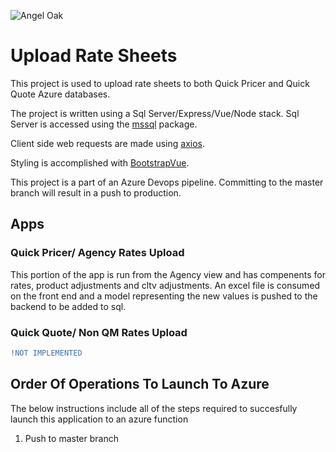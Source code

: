 ![Angel Oak](https://angeloakcompanies.com/wp-content/themes/cms/img/logo-companies.svg)

# Upload Rate Sheets

This project is used to upload rate sheets to both Quick Pricer and Quick Quote Azure databases.

The project is written using a Sql Server/Express/Vue/Node stack. Sql Server is accessed using the [mssql](https://www.npmjs.com/package/mssql) package.

Client side web requests are made using [axios](https://www.npmjs.com/package/axios).

Styling is accomplished with [BootstrapVue](https://bootstrap-vue.org/).

This project is a part of an Azure Devops pipeline. Committing to the master branch will result in a push to production.

## Apps

### Quick Pricer/ Agency Rates Upload

<!-- This function takes an incoming post and returns an array of rate objects. The majority of the logic generating the rate table is located in Queries.js. [Sample.json](https://github.com/AngelOakCompanies/AzureQuickQuotePricer/blob/master/QuickPricer/sample.json) contains an example payload. Errors are returned in arrays when data validation fails.

The function also contains a sub folder with some SQL queries for building the tables that are required for this project. Data for these tables is populated through the [Quick Pricer Rate Importer](https://github.com/AngelOakCompanies/QuickPricerRateImporter) -->
This portion of the app is run from the Agency view and has compenents for rates, product adjustments and cltv adjustments. An excel file is consumed on the front end and a model representing the new values is pushed to the backend to be added to sql.

### Quick Quote/ Non QM Rates Upload
```diff
!NOT IMPLEMENTED
```

## Order Of Operations To Launch To Azure

The below instructions include all of the steps required to succesfully launch this application to an azure function

1. Push to master branch